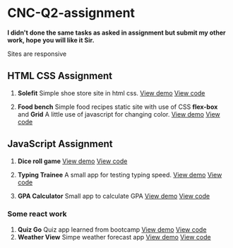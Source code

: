 # CNC-Q2-assignment

**I didn't done the same tasks as asked in assignment but submit my other work, hope you will like it Sir.**

Sites are responsive

## HTML CSS Assignment

1. **Solefit** Simple shoe store site in html css.
   [View demo](https://96.theoperatingsystems.com/solefit/)
   [View code](https://github.com/bakarfreelancer/solfit-simple-html)

2. **Food bench** Simple food recipes static site with use of CSS **flex-box** and **Grid** A little use of javascript for changing color.
   [View demo](https://foodbench.theoperatingsystems.com/)
   [View code](https://github.com/bakarfreelancer/food-bench/)

## JavaScript Assignment

1. **Dice roll game**
   [View demo](https://96.theoperatingsystems.com/diceroll/)
   [View code](https://github.com/bakarfreelancer/dice-roll-game)

2. **Typing Trainee** A small app for testing typing speed.
   [View demo](https://96.theoperatingsystems.com/typing-trainee)
   [View code](https://github.com/bakarfreelancer/typing-trainee)

3. **GPA Calculator** Small app to calculate GPA
   [View demo](https://96.theoperatingsystems.com/gpa-calculator)
   [View code](https://github.com/bakarfreelancer/gpa-calculator)

### Some react work

1. **Quiz Go** Quiz app learned from bootcamp
   [View demo](https://quizgo.surge.sh)
   [View code](https://github.com/bakarfreelancer/quiz-app)
2. **Weather View** Simpe weather forecast app
   [View demo](https://weather-view.surge.sh)
   [View code](https://bakarfreelancer96/weather-view)
